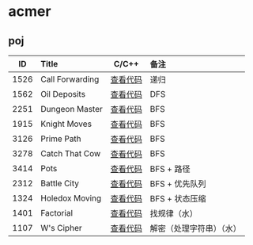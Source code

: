 # acmer

## poj
|  ID  | Title                               |                C/C++                | 备注                       |
| :--: | :---------------------------------- | :--------------------------------------: | :----------------------- |
| 1526 | Call Forwarding                      | [查看代码](https://github.com/superkunn/acmer/blob/master/poj/1526.md) | 递归                    |
| 1562 | Oil Deposits                      | [查看代码](https://github.com/superkunn/acmer/blob/master/poj/1562--Oil%20Deposits.md) | DFS                    |
| 2251 | Dungeon Master                      | [查看代码](https://github.com/superkunn/acmer/blob/master/poj/2251--Dungeon%20Master.md) | BFS                    |
| 1915 | Knight Moves                      | [查看代码](https://github.com/superkunn/acmer/blob/master/poj/1915.md) | BFS                    |
| 3126 | Prime Path                      | [查看代码](https://github.com/superkunn/acmer/blob/master/poj/3126.md) | BFS                    |
| 3278 | Catch That Cow                      | [查看代码](https://github.com/superkunn/acmer/blob/master/poj/3278.md) | BFS                    |
| 3414 | Pots                      | [查看代码](https://github.com/superkunn/acmer/blob/master/poj/3414.md) | BFS + 路径                   |
| 2312 | Battle City                      | [查看代码](https://github.com/superkunn/acmer/blob/master/poj/2312.md) | BFS + 优先队列                   |
| 1324 | Holedox Moving                     | [查看代码](https://github.com/superkunn/acmer/blob/master/poj/1324.md) | BFS + 状态压缩                   |
| 1401 | Factorial                      | [查看代码](https://github.com/superkunn/acmer/blob/master/poj/1401.md) | 找规律（水）                   |
| 1107 | W's Cipher                      | [查看代码](https://github.com/superkunn/acmer/blob/master/poj/1107.md) | 解密（处理字符串）（水）                   |

